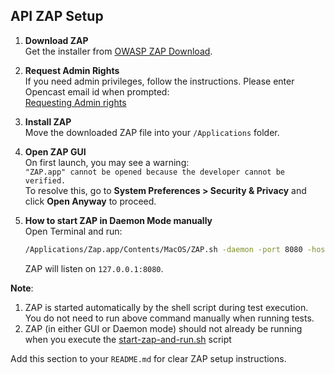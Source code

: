 ## API ZAP Setup

1. **Download ZAP**  
   Get the installer from [OWASP ZAP Download](https://www.zaproxy.org/download/).


2. **Request Admin Rights**  
   If you need admin privileges, follow the instructions. Please enter Opencast email id when prompted:  
   [Requesting Admin rights](https://opencastsoftware.atlassian.net/wiki/spaces/IKB/pages/4285857794/Guide+-+Requesting+Admin+rights)


3. **Install ZAP**  
   Move the downloaded ZAP file into your `/Applications` folder.


4. **Open ZAP GUI**  
   On first launch, you may see a warning:  
   `"ZAP.app" cannot be opened because the developer cannot be verified.`  
   To resolve this, go to **System Preferences > Security & Privacy** and click **Open Anyway** to proceed.


5. **How to start ZAP in Daemon Mode manually**  
   Open Terminal and run:
   ```bash
   /Applications/Zap.app/Contents/MacOS/ZAP.sh -daemon -port 8080 -host 127.0.0.1 -config api.disablekey=true
   ```
   ZAP will listen on `127.0.0.1:8080`.

**Note**:
1. ZAP is started automatically by the shell script during test execution. You do not need to run above command manually when running tests.
2. ZAP (in either GUI or Daemon mode) should not already be running when you execute the [start-zap-and-run.sh](start-zap-and-run.sh) script

Add this section to your `README.md` for clear ZAP setup instructions.